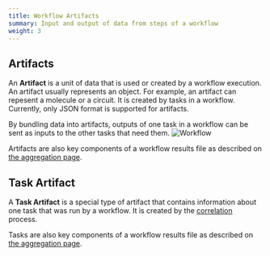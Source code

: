 ```yaml
---
title: Workflow Artifacts
summary: Input and output of data from steps of a workflow
weight: 3
---
```

## Artifacts

An **Artifact** is a unit of data that is used or created by a workflow execution. An artifact usually represents an object. For example, an artifact can repesent a molecule or a circuit. It is created by tasks in a workflow. Currently, only JSON format is supported for artifacts.

By bundling data into artifacts, outputs of one task in a workflow can be sent as inputs to the other tasks that need them.
![Workflow](../../img/artifacts2.png)

Artifacts are also key components of a workflow results file as described on [the aggregation page](../../data-management/aggregation/).


## Task Artifact

A **Task Artifact** is a special type of artifact that contains information about one task that was run by a workflow. It is created by the [correlation](../../data-management/correlation/) process.

Tasks are also key components of a workflow results file as described on [the aggregation page](../../data-management/aggregation/).
